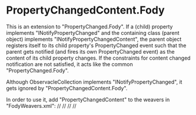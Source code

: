 # PropertyChangedContent.Fody
This is an extension to "PropertyChanged.Fody". 
If a (child) property implements "INotifyPropertyChanged" and the containing class (parent object) implements "INotifyPropertyChangedContent", the parent object registers itself to its child property's PropertyChanged event such that the parent gets notified (and fires its own PropertyChanged event) as the content of its child property changes. 
If the constraints for content changed notification are not satisfied, it acts like the common "PropertyChanged.Fody". 

Although ObservacleCollection implements "INotifyPropertyChanged", it gets ignored by "PropertyChangedContent.Fody". 

In order to use it, add "PropertyChangedContent" to the weavers in "FodyWeavers.xml":
//<?xml version="1.0" encoding="utf-8"?>
//<Weavers>
//  <PropertyChangedContent/>
//</Weavers>
